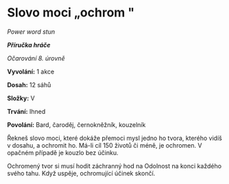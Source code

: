 # Slovo moci „ochrom "

*Power word stun*

***Příručka hráče***

*Očarování 8. úrovně*

**Vyvolání:** 1 akce

**Dosah:** 12 sáhů

**Složky:** V

**Trvání:** Ihned

**Povolání:** Bard, čaroděj, černokněžník, kouzelník

Řekneš slovo moci, které dokáže přemoci mysl jedno ho tvora, kterého vidíš v dosahu, a ochromit ho. Má-li cíl 150 životů či méně, je ochromen. V opačném případě je kouzlo bez účinku.

Ochromený tvor si musí hodit záchranný hod na Odolnost na konci každého svého tahu. Když uspěje, ochromující účinek skončí.